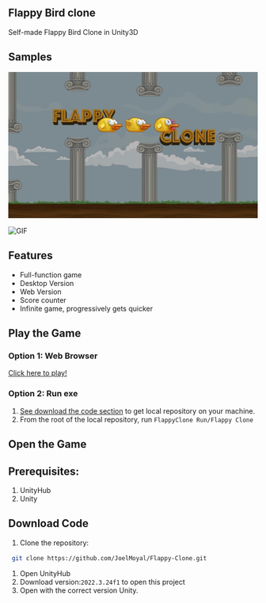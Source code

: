 ## Flappy Bird clone 
Self-made Flappy Bird Clone in Unity3D 
 
## Samples

![THUMBNAIL](Assets/flappy_clone_thumb.png)

![GIF](Assets/flappy.gif)

## Features
- Full-function game 
- Desktop Version 
- Web Version
- Score counter 
- Infinite game, progressively gets quicker


## Play the Game
### Option 1: Web Browser

 [Click here to play!](https://play.unity.com/mg/other/webgl-builds-401239)
### Option 2: Run exe
1. [See download the code section](#download-code) to get local repository on your machine.
2. From the root of the local repository, run ` FlappyClone Run/Flappy Clone `
## Open the Game

## Prerequisites:
1. UnityHub
2. Unity

## Download Code
1. Clone the repository:
```bash
 git clone https://github.com/JoelMoyal/Flappy-Clone.git
```


1. Open UnityHub
2. Download version:` 2022.3.24f1 ` to open this project
3. Open with the correct version Unity.



